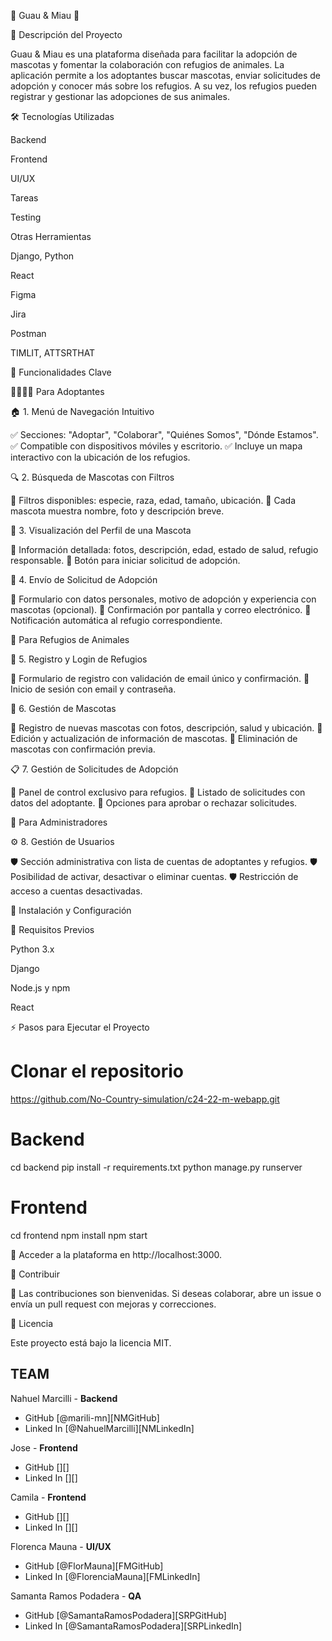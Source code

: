 🐾 Guau & Miau 🐾



📌 Descripción del Proyecto

Guau & Miau es una plataforma diseñada para facilitar la adopción de mascotas y fomentar la colaboración con refugios de animales. La aplicación permite a los adoptantes buscar mascotas, enviar solicitudes de adopción y conocer más sobre los refugios. A su vez, los refugios pueden registrar y gestionar las adopciones de sus animales.

🛠️ Tecnologías Utilizadas

Backend

Frontend

UI/UX

Tareas

Testing

Otras Herramientas

Django, Python

React

Figma

Jira

Postman

TIMLIT, ATTSRTHAT

🌟 Funcionalidades Clave

👨‍👩‍👧‍👦 Para Adoptantes

🏠 1. Menú de Navegación Intuitivo

✅ Secciones: "Adoptar", "Colaborar", "Quiénes Somos", "Dónde Estamos".
✅ Compatible con dispositivos móviles y escritorio.
✅ Incluye un mapa interactivo con la ubicación de los refugios.

🔍 2. Búsqueda de Mascotas con Filtros

🎯 Filtros disponibles: especie, raza, edad, tamaño, ubicación.
🎯 Cada mascota muestra nombre, foto y descripción breve.

📖 3. Visualización del Perfil de una Mascota

🐶 Información detallada: fotos, descripción, edad, estado de salud, refugio responsable.
🐶 Botón para iniciar solicitud de adopción.

📝 4. Envío de Solicitud de Adopción

📌 Formulario con datos personales, motivo de adopción y experiencia con mascotas (opcional).
📌 Confirmación por pantalla y correo electrónico.
📌 Notificación automática al refugio correspondiente.

🏡 Para Refugios de Animales

🔐 5. Registro y Login de Refugios

🔹 Formulario de registro con validación de email único y confirmación.
🔹 Inicio de sesión con email y contraseña.

📂 6. Gestión de Mascotas

🔸 Registro de nuevas mascotas con fotos, descripción, salud y ubicación.
🔸 Edición y actualización de información de mascotas.
🔸 Eliminación de mascotas con confirmación previa.

📋 7. Gestión de Solicitudes de Adopción

📌 Panel de control exclusivo para refugios.
📌 Listado de solicitudes con datos del adoptante.
📌 Opciones para aprobar o rechazar solicitudes.

🔧 Para Administradores

⚙️ 8. Gestión de Usuarios

🛡️ Sección administrativa con lista de cuentas de adoptantes y refugios.
🛡️ Posibilidad de activar, desactivar o eliminar cuentas.
🛡️ Restricción de acceso a cuentas desactivadas.

🚀 Instalación y Configuración

📌 Requisitos Previos

Python 3.x

Django

Node.js y npm

React

⚡ Pasos para Ejecutar el Proyecto

# Clonar el repositorio
https://github.com/No-Country-simulation/c24-22-m-webapp.git

# Backend
cd backend
pip install -r requirements.txt
python manage.py runserver

# Frontend
cd frontend
npm install
npm start

📌 Acceder a la plataforma en http://localhost:3000.

🤝 Contribuir

🎯 Las contribuciones son bienvenidas. Si deseas colaborar, abre un issue o envía un pull request con mejoras y correcciones.

📜 Licencia

Este proyecto está bajo la licencia MIT.


## TEAM
Nahuel Marcilli - **Backend**
- GitHub [@marili-mn][NMGitHub]
- Linked In [@NahuelMarcilli][NMLinkedIn]

Jose - **Frontend**
- GitHub [][]
- Linked In [][]

Camila - **Frontend**
- GitHub [][]
- Linked In [][]

Florenca Mauna - **UI/UX**
- GitHub [@FlorMauna][FMGitHub]
- Linked In [@FlorenciaMauna][FMLinkedIn]

Samanta Ramos Podadera - **QA** 
- GitHub [@SamantaRamosPodadera][SRPGitHub]
- Linked In [@SamantaRamosPodadera][SRPLinkedIn]






